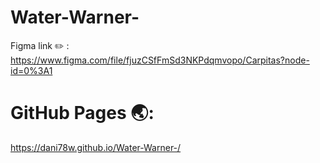 # Water-Warner-
Figma link    ✏️ : https://www.figma.com/file/fjuzCSfFmSd3NKPdqmvopo/Carpitas?node-id=0%3A1
  # GitHub Pages   🌏:
  https://dani78w.github.io/Water-Warner-/
		

